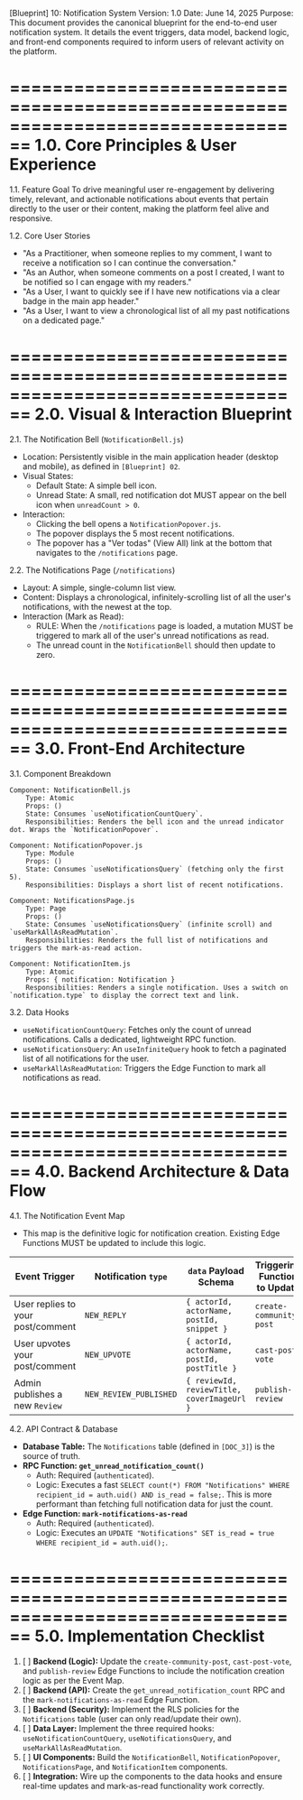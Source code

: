 [Blueprint] 10: Notification System
Version: 1.0
Date: June 14, 2025
Purpose: This document provides the canonical blueprint for the end-to-end user notification system. It details the event triggers, data model, backend logic, and front-end components required to inform users of relevant activity on the platform.

================================================================================
1.0. Core Principles & User Experience
================================================================================

1.1. Feature Goal
To drive meaningful user re-engagement by delivering timely, relevant, and actionable notifications about events that pertain directly to the user or their content, making the platform feel alive and responsive.

1.2. Core User Stories
*   "As a Practitioner, when someone replies to my comment, I want to receive a notification so I can continue the conversation."
*   "As an Author, when someone comments on a post I created, I want to be notified so I can engage with my readers."
*   "As a User, I want to quickly see if I have new notifications via a clear badge in the main app header."
*   "As a User, I want to view a chronological list of all my past notifications on a dedicated page."

================================================================================
2.0. Visual & Interaction Blueprint
================================================================================

2.1. The Notification Bell (`NotificationBell.js`)
*   Location: Persistently visible in the main application header (desktop and mobile), as defined in `[Blueprint] 02`.
*   Visual States:
    *   Default State: A simple bell icon.
    *   Unread State: A small, red notification dot MUST appear on the bell icon when `unreadCount > 0`.
*   Interaction:
    *   Clicking the bell opens a `NotificationPopover.js`.
    *   The popover displays the 5 most recent notifications.
    *   The popover has a "Ver todas" (View All) link at the bottom that navigates to the `/notifications` page.

2.2. The Notifications Page (`/notifications`)
*   Layout: A simple, single-column list view.
*   Content: Displays a chronological, infinitely-scrolling list of all the user's notifications, with the newest at the top.
*   Interaction (Mark as Read):
    *   RULE: When the `/notifications` page is loaded, a mutation MUST be triggered to mark all of the user's unread notifications as read.
    *   The unread count in the `NotificationBell` should then update to zero.

================================================================================
3.0. Front-End Architecture
================================================================================

3.1. Component Breakdown

    Component: NotificationBell.js
        Type: Atomic
        Props: ()
        State: Consumes `useNotificationCountQuery`.
        Responsibilities: Renders the bell icon and the unread indicator dot. Wraps the `NotificationPopover`.

    Component: NotificationPopover.js
        Type: Module
        Props: ()
        State: Consumes `useNotificationsQuery` (fetching only the first 5).
        Responsibilities: Displays a short list of recent notifications.

    Component: NotificationsPage.js
        Type: Page
        Props: ()
        State: Consumes `useNotificationsQuery` (infinite scroll) and `useMarkAllAsReadMutation`.
        Responsibilities: Renders the full list of notifications and triggers the mark-as-read action.

    Component: NotificationItem.js
        Type: Atomic
        Props: { notification: Notification }
        Responsibilities: Renders a single notification. Uses a switch on `notification.type` to display the correct text and link.

3.2. Data Hooks
*   `useNotificationCountQuery`: Fetches only the count of unread notifications. Calls a dedicated, lightweight RPC function.
*   `useNotificationsQuery`: An `useInfiniteQuery` hook to fetch a paginated list of all notifications for the user.
*   `useMarkAllAsReadMutation`: Triggers the Edge Function to mark all notifications as read.

================================================================================
4.0. Backend Architecture & Data Flow
================================================================================

4.1. The Notification Event Map
*   This map is the definitive logic for notification creation. Existing Edge Functions MUST be updated to include this logic.

| Event Trigger                        | Notification `type`     | `data` Payload Schema                                       | Triggering Function to Update |
| ------------------------------------ | ----------------------- | ----------------------------------------------------------- | ----------------------------- |
| User replies to your post/comment    | `NEW_REPLY`             | `{ actorId, actorName, postId, snippet }`                   | `create-community-post`       |
| User upvotes your post/comment       | `NEW_UPVOTE`            | `{ actorId, actorName, postId, postTitle }`                 | `cast-post-vote`              |
| Admin publishes a new `Review`       | `NEW_REVIEW_PUBLISHED`  | `{ reviewId, reviewTitle, coverImageUrl }`                  | `publish-review`              |

4.2. API Contract & Database
*   **Database Table:** The `Notifications` table (defined in `[DOC_3]`) is the source of truth.
*   **RPC Function: `get_unread_notification_count()`**
    *   Auth: Required (`authenticated`).
    *   Logic: Executes a fast `SELECT count(*) FROM "Notifications" WHERE recipient_id = auth.uid() AND is_read = false;`. This is more performant than fetching full notification data for just the count.
*   **Edge Function: `mark-notifications-as-read`**
    *   Auth: Required (`authenticated`).
    *   Logic: Executes an `UPDATE "Notifications" SET is_read = true WHERE recipient_id = auth.uid();`.

================================================================================
5.0. Implementation Checklist
================================================================================

1.  [ ] **Backend (Logic):** Update the `create-community-post`, `cast-post-vote`, and `publish-review` Edge Functions to include the notification creation logic as per the Event Map.
2.  [ ] **Backend (API):** Create the `get_unread_notification_count` RPC and the `mark-notifications-as-read` Edge Function.
3.  [ ] **Backend (Security):** Implement the RLS policies for the `Notifications` table (user can only read/update their own).
4.  [ ] **Data Layer:** Implement the three required hooks: `useNotificationCountQuery`, `useNotificationsQuery`, and `useMarkAllAsReadMutation`.
5.  [ ] **UI Components:** Build the `NotificationBell`, `NotificationPopover`, `NotificationsPage`, and `NotificationItem` components.
6.  [ ] **Integration:** Wire up the components to the data hooks and ensure real-time updates and mark-as-read functionality work correctly.


